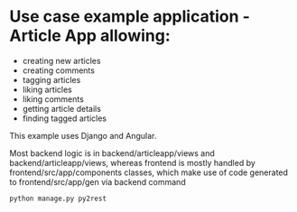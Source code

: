 # Use case example application - Article App allowing:

* creating new articles
* creating comments
* tagging articles
* liking articles
* liking comments
* getting article details
* finding tagged articles

This example uses Django and Angular.

Most backend logic is in backend/articleapp/views and backend/articleapp/views, 
whereas frontend is mostly handled by frontend/src/app/components classes, which make use of 
code generated to frontend/src/app/gen via backend command 

`python manage.py py2rest`